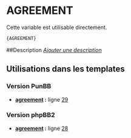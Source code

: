 # AGREEMENT


Cette variable est utilisable directement.

```html
{AGREEMENT}
```

##Description
[*Ajouter une description*](https://fa-tvars.appspot.com/var/AGREEMENT)

## Utilisations dans les templates

### Version PunBB
* __[agreement](../tpl/var/punbb/agreement.md#readme) :__ ligne [29](../tpl/src/punbb/agreement.tpl#L29)

### Version phpBB2
* __[agreement](../tpl/var/subsilver/agreement.md#readme) :__ ligne [28](../tpl/src/subsilver/agreement.tpl#L28)